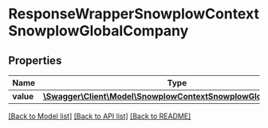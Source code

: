 # ResponseWrapperSnowplowContextSnowplowGlobalCompany

## Properties
Name | Type | Description | Notes
------------ | ------------- | ------------- | -------------
**value** | [**\Swagger\Client\Model\SnowplowContextSnowplowGlobalCompany**](SnowplowContextSnowplowGlobalCompany.md) |  | [optional] 

[[Back to Model list]](../README.md#documentation-for-models) [[Back to API list]](../README.md#documentation-for-api-endpoints) [[Back to README]](../README.md)


